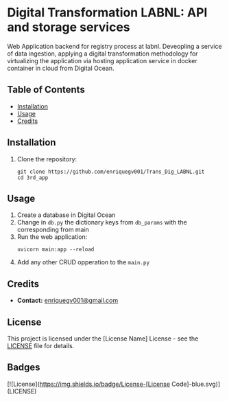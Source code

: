 # Digital Transformation LABNL: API and storage services

Web Application backend for registry process at labnl. Deveopling a service of data ingestion, applying a digital transformation methodology for virtualizing the application via hosting application service in docker container in cloud from Digital Ocean. 

## Table of Contents
- [Installation](#installation)
- [Usage](#usage)
- [Credits](#credits)
<!-- - [License](#license)
- [Badges](#badges)-->

## Installation

1. Clone the repository:
   ```
   git clone https://github.com/enriquegv001/Trans_Dig_LABNL.git
   cd 3rd_app
   ```
<!--

2. Install the required dependencies:
   ```
   pip install -r requirements.txt
   ```
-->


## Usage

1. Create a database in Digital Ocean
2. Change in ```db.py``` the dictionary keys from ```db_params``` with the corresponding from main 
3. Run the web application:
   ```
   uvicorn main:app --reload
   ```
4. Add any other CRUD opperation to the ```main.py```
   
   
## Credits

- **Contact:** enriquegv001@gmail.com

## License

This project is licensed under the [License Name] License - see the [LICENSE](LICENSE) file for details.


## Badges

[![License](https://img.shields.io/badge/License-[License Code]-blue.svg)](LICENSE)

